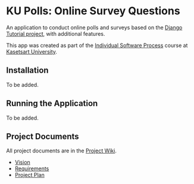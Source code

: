 # KU Polls: Online Survey Questions 

An application to conduct online polls and surveys based
on the [Django Tutorial project](https://docs.djangoproject.com/en/3.1/intro/tutorial01/), with
additional features.

This app was created as part of the [Individual Software Process](
https://cpske.github.io/ISP) course at [Kasetsart University](https://www.ku.ac.th).

## Installation

To be added.

## Running the Application

To be added.

## Project Documents

All project documents are in the [Project Wiki](../../wiki/Home).

- [Vision](../../wiki/Vision)
- [Requirements](../../wiki/Requirements)
- [Project Plan](../../wiki/Project%20Plan)
